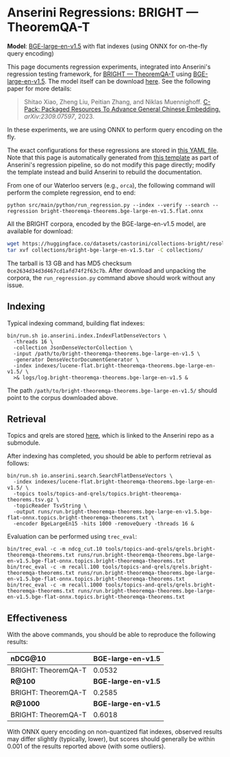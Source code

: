 # Anserini Regressions: BRIGHT &mdash; TheoremQA-T

**Model**: [BGE-large-en-v1.5](https://huggingface.co/BAAI/bge-large-en-v1.5) with flat indexes (using ONNX for on-the-fly query encoding)

This page documents regression experiments, integrated into Anserini's regression testing framework, for [BRIGHT &mdash; TheoremQA-T](https://brightbenchmark.github.io/) using [BGE-large-en-v1.5](https://huggingface.co/BAAI/bge-large-en-v1.5).
The model itself can be download [here](https://huggingface.co/BAAI/bge-large-en-v1.5).
See the following paper for more details:

> Shitao Xiao, Zheng Liu, Peitian Zhang, and Niklas Muennighoff. [C-Pack: Packaged Resources To Advance General Chinese Embedding.](https://arxiv.org/abs/2309.07597) _arXiv:2309.07597_, 2023.

In these experiments, we are using ONNX to perform query encoding on the fly.

The exact configurations for these regressions are stored in [this YAML file](../../src/main/resources/regression/bright-theoremqa-theorems.bge-large-en-v1.5.flat.onnx.yaml).
Note that this page is automatically generated from [this template](../../src/main/resources/docgen/templates/bright-theoremqa-theorems.bge-large-en-v1.5.flat.onnx.template) as part of Anserini's regression pipeline, so do not modify this page directly; modify the template instead and build Anserini to rebuild the documentation.

From one of our Waterloo servers (e.g., `orca`), the following command will perform the complete regression, end to end:

```
python src/main/python/run_regression.py --index --verify --search --regression bright-theoremqa-theorems.bge-large-en-v1.5.flat.onnx
```

All the BRIGHT corpora, encoded by the BGE-large-en-v1.5 model, are available for download:

```bash
wget https://huggingface.co/datasets/castorini/collections-bright/resolve/main/bright-bge-large-en-v1.5.tar -P collections/
tar xvf collections/bright-bge-large-en-v1.5.tar -C collections/
```

The tarball is 13 GB and has MD5 checksum `0ce2634d34d3d467cd1afd74f2f63c7b`.
After download and unpacking the corpora, the `run_regression.py` command above should work without any issue.

## Indexing

Typical indexing command, building flat indexes:

```
bin/run.sh io.anserini.index.IndexFlatDenseVectors \
  -threads 16 \
  -collection JsonDenseVectorCollection \
  -input /path/to/bright-theoremqa-theorems.bge-large-en-v1.5 \
  -generator DenseVectorDocumentGenerator \
  -index indexes/lucene-flat.bright-theoremqa-theorems.bge-large-en-v1.5/ \
  >& logs/log.bright-theoremqa-theorems.bge-large-en-v1.5 &
```

The path `/path/to/bright-theoremqa-theorems.bge-large-en-v1.5/` should point to the corpus downloaded above.

## Retrieval

Topics and qrels are stored [here](https://github.com/castorini/anserini-tools/tree/master/topics-and-qrels), which is linked to the Anserini repo as a submodule.

After indexing has completed, you should be able to perform retrieval as follows:

```
bin/run.sh io.anserini.search.SearchFlatDenseVectors \
  -index indexes/lucene-flat.bright-theoremqa-theorems.bge-large-en-v1.5/ \
  -topics tools/topics-and-qrels/topics.bright-theoremqa-theorems.tsv.gz \
  -topicReader TsvString \
  -output runs/run.bright-theoremqa-theorems.bge-large-en-v1.5.bge-flat-onnx.topics.bright-theoremqa-theorems.txt \
  -encoder BgeLargeEn15 -hits 1000 -removeQuery -threads 16 &
```

Evaluation can be performed using `trec_eval`:

```
bin/trec_eval -c -m ndcg_cut.10 tools/topics-and-qrels/qrels.bright-theoremqa-theorems.txt runs/run.bright-theoremqa-theorems.bge-large-en-v1.5.bge-flat-onnx.topics.bright-theoremqa-theorems.txt
bin/trec_eval -c -m recall.100 tools/topics-and-qrels/qrels.bright-theoremqa-theorems.txt runs/run.bright-theoremqa-theorems.bge-large-en-v1.5.bge-flat-onnx.topics.bright-theoremqa-theorems.txt
bin/trec_eval -c -m recall.1000 tools/topics-and-qrels/qrels.bright-theoremqa-theorems.txt runs/run.bright-theoremqa-theorems.bge-large-en-v1.5.bge-flat-onnx.topics.bright-theoremqa-theorems.txt
```

## Effectiveness

With the above commands, you should be able to reproduce the following results:

| **nDCG@10**                                                                                                  | **BGE-large-en-v1.5**|
|:-------------------------------------------------------------------------------------------------------------|----------------------|
| BRIGHT: TheoremQA-T                                                                                          | 0.0532               |
| **R@100**                                                                                                    | **BGE-large-en-v1.5**|
| BRIGHT: TheoremQA-T                                                                                          | 0.2585               |
| **R@1000**                                                                                                   | **BGE-large-en-v1.5**|
| BRIGHT: TheoremQA-T                                                                                          | 0.6018               |

With ONNX query encoding on non-quantized flat indexes, observed results may differ slightly (typically, lower), but scores should generally be within 0.001 of the results reported above (with some outliers).
